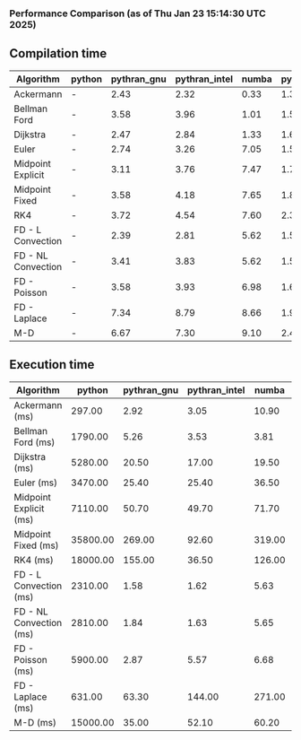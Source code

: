### Performance Comparison (as of Thu Jan 23 15:14:30 UTC 2025)
## Compilation time
Algorithm                 | python                    | pythran_gnu               | pythran_intel             | numba                     | pyccel_fortran_gnu        | pyccel_c_gnu              | pyccel_fortran_intel      | pyccel_c_intel           
------------------------- | ------------------------- | ------------------------- | ------------------------- | ------------------------- | ------------------------- | ------------------------- | ------------------------- | -------------------------
Ackermann                 | -                         | 2.43                      | 2.32                      | 0.33                      | 1.39                      | 1.32                      | 1.49                      | 1.47                     
Bellman Ford              | -                         | 3.58                      | 3.96                      | 1.01                      | 1.55                      | 1.55                      | 1.65                      | 1.65                     
Dijkstra                  | -                         | 2.47                      | 2.84                      | 1.33                      | 1.62                      | 1.63                      | 1.72                      | 1.86                     
Euler                     | -                         | 2.74                      | 3.26                      | 7.05                      | 1.54                      | 1.55                      | 1.65                      | 1.66                     
Midpoint Explicit         | -                         | 3.11                      | 3.76                      | 7.47                      | 1.78                      | 1.80                      | 1.89                      | 1.92                     
Midpoint Fixed            | -                         | 3.58                      | 4.18                      | 7.65                      | 1.85                      | 1.86                      | 1.96                      | 1.95                     
RK4                       | -                         | 3.72                      | 4.54                      | 7.60                      | 2.32                      | 2.24                      | 2.36                      | 2.35                     
FD - L Convection         | -                         | 2.39                      | 2.81                      | 5.62                      | 1.51                      | 1.46                      | 1.64                      | 1.60                     
FD - NL Convection        | -                         | 3.41                      | 3.83                      | 5.62                      | 1.51                      | 1.44                      | 1.66                      | 1.59                     
FD - Poisson              | -                         | 3.58                      | 3.93                      | 6.98                      | 1.64                      | 1.53                      | 2.95                      | 1.62                     
FD - Laplace              | -                         | 7.34                      | 8.79                      | 8.66                      | 1.95                      | 1.80                      | 2.15                      | 1.92                     
M-D                       | -                         | 6.67                      | 7.30                      | 9.10                      | 2.49                      | 2.35                      | 2.65                      | 2.76                     

## Execution time
Algorithm                 | python                    | pythran_gnu               | pythran_intel             | numba                     | pyccel_fortran_gnu        | pyccel_c_gnu              | pyccel_fortran_intel      | pyccel_c_intel           
------------------------- | ------------------------- | ------------------------- | ------------------------- | ------------------------- | ------------------------- | ------------------------- | ------------------------- | -------------------------
Ackermann (ms)            | 297.00                    | 2.92                      | 3.05                      | 10.90                     | 1.27                      | 1.27                      | 7.79                      | 4.38                     
Bellman Ford (ms)         | 1790.00                   | 5.26                      | 3.53                      | 3.81                      | 3.27                      | 3.77                      | 4.42                      | 7.09                     
Dijkstra (ms)             | 5280.00                   | 20.50                     | 17.00                     | 19.50                     | 18.90                     | 35.60                     | 24.40                     | 34.50                    
Euler (ms)                | 3470.00                   | 25.40                     | 25.40                     | 36.50                     | 13.80                     | 25.90                     | 14.30                     | 8.52                     
Midpoint Explicit (ms)    | 7110.00                   | 50.70                     | 49.70                     | 71.70                     | 21.70                     | 47.80                     | 16.30                     | 11.60                    
Midpoint Fixed (ms)       | 35800.00                  | 269.00                    | 92.60                     | 319.00                    | 76.00                     | 227.00                    | 59.70                     | 40.00                    
RK4 (ms)                  | 18000.00                  | 155.00                    | 36.50                     | 126.00                    | 31.90                     | 85.10                     | 38.50                     | 49.50                    
FD - L Convection (ms)    | 2310.00                   | 1.58                      | 1.62                      | 5.63                      | 1.64                      | 4.24                      | 1.38                      | 1.56                     
FD - NL Convection (ms)   | 2810.00                   | 1.84                      | 1.63                      | 5.65                      | 2.03                      | 4.71                      | 1.39                      | 1.86                     
FD - Poisson (ms)         | 5900.00                   | 2.87                      | 5.57                      | 6.68                      | 2.59                      | 5.36                      | 2.56                      | 9.52                     
FD - Laplace (ms)         | 631.00                    | 63.30                     | 144.00                    | 271.00                    | 56.60                     | 209.00                    | 59.30                     | 357.00                   
M-D (ms)                  | 15000.00                  | 35.00                     | 52.10                     | 60.20                     | 62.10                     | 100.00                    | 90.10                     | 63.40                    
